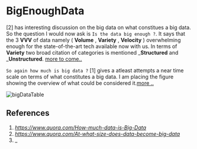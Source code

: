 # BigEnoughData

[2] has interesting discussion on the big data on what constitues a big data. So the question I would now ask is `Is the data big enough ?`. It says that the 3 __VVV__ of data namely ( __Volume__ , __Variety__ , __Velocity__ ) overwhelming enough for the state-of-the-art tech available now with us. In terms of __Variety__ two broad citation of categories is mentioned ___Structured__ and ___Unstructured__. [more to come..](https://www.quora.com/At-what-size-does-data-become-big-data)

`So again how much is big data ?` [1] gives a atleast attempts a near time scale on terms of what constitutes a big data. I am placing the figure showing the overview of what could be considered it.[more ..](https://www.quora.com/How-much-data-is-Big-Data)

![bigDataTable](https://qph.ec.quoracdn.net/main-qimg-4ffd5c58b96abab86126574ac0098df6)


## References
1. _https://www.quora.com/How-much-data-is-Big-Data_
1. _https://www.quora.com/At-what-size-does-data-become-big-data_
2. _
